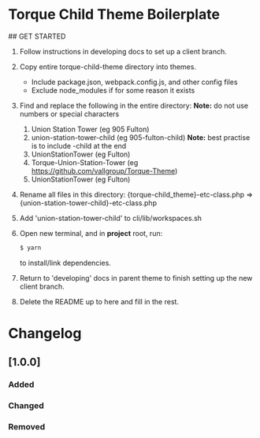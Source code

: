 # Torque Child Theme Boilerplate

## GET STARTED

1. Follow instructions in developing docs to set up a client branch.

2. Copy entire torque-child-theme directory into themes.

   - Include package.json, webpack.config.js, and other config files
   - Exclude node_modules if for some reason it exists

3. Find and replace the following in the entire directory: **Note:** do not use numbers or special characters

   1. Union Station Tower (eg 905 Fulton)
   2. union-station-tower-child (eg 905-fulton-child) **Note:** best practise is to include -child at the end
   3. UnionStationTower (eg Fulton)
   4. Torque-Union-Station-Tower (eg https://github.com/vallgroup/Torque-Theme)
   5. UnionStationTower (eg Fulton)

4. Rename all files in this directory: {torque-child_theme}-etc-class.php => {union-station-tower-child}-etc-class.php

5. Add 'union-station-tower-child' to cli/lib/workspaces.sh

6. Open new terminal, and in **project** root, run:

   ```sh
   $ yarn
   ```

   to install/link dependencies.

7. Return to 'developing' docs in parent theme to finish setting up the new client branch.

8. Delete the README up to here and fill in the rest.

# Changelog

## [1.0.0]

### Added

### Changed

### Removed
